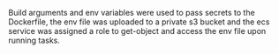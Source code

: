Build arguments and env variables were used to pass secrets to the Dockerfile, the env file was uploaded to a private s3 bucket and the ecs service was assigned a role to get-object and access the env file upon running tasks.
